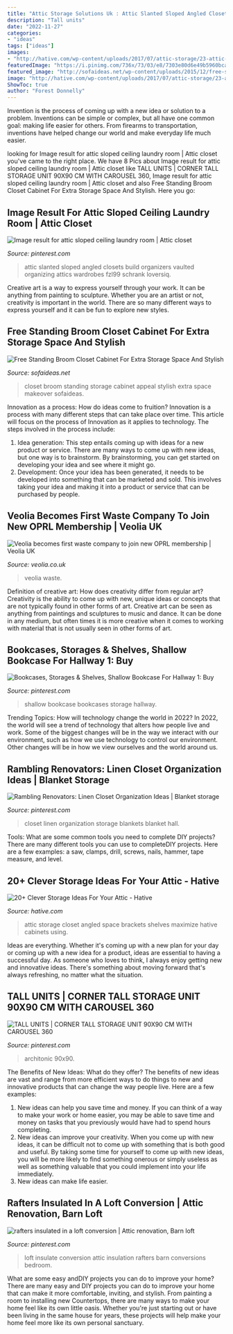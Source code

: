 ```yaml
---
title: "Attic Storage Solutions Uk : Attic Slanted Sloped Angled Closets Build Organizers Vaulted Organizing Attics Wardrobes Fzl99 Schrank Loversiq"
description: "Tall units"
date: "2022-11-27"
categories:
- "ideas"
tags: ["ideas"]
images:
- "http://hative.com/wp-content/uploads/2017/07/attic-storage/23-attic-storage-ideas.jpg"
featuredImage: "https://i.pinimg.com/736x/73/03/e8/7303e80d6e49b5960bcae51e5d9ebd88.jpg"
featured_image: "http://sofaideas.net/wp-content/uploads/2015/12/free-standing-broom-closet.jpg"
image: "http://hative.com/wp-content/uploads/2017/07/attic-storage/23-attic-storage-ideas.jpg"
ShowToc: true
author: "Forest Donnelly"
---
```



Invention is the process of coming up with a new idea or solution to a problem. Inventions can be simple or complex, but all have one common goal: making life easier for others. From firearms to transportation, inventions have helped change our world and make everyday life much easier.

	

		
looking for Image result for attic sloped ceiling laundry room | Attic closet you've came to the right place. We have 8 Pics about Image result for attic sloped ceiling laundry room | Attic closet like TALL UNITS | CORNER TALL STORAGE UNIT 90X90 CM WITH CAROUSEL 360, Image result for attic sloped ceiling laundry room | Attic closet and also Free Standing Broom Closet Cabinet For Extra Storage Space And Stylish. Here you go:
		
    
## Image Result For Attic Sloped Ceiling Laundry Room | Attic Closet

<img loading=lazy src="https://i.pinimg.com/736x/94/c1/67/94c1675ec855d38cbbdfb0bc541198b6.jpg" onerror="this.onerror=null;this.src='https://tse3.mm.bing.net/th?id=OIP.OXOMy2EI0rcGOxIK34eGugHaNK&amp;pid=15.1';" alt="Image result for attic sloped ceiling laundry room | Attic closet">

_Source: pinterest.com_

>attic slanted sloped angled closets build organizers vaulted organizing attics wardrobes fzl99 schrank loversiq. 

	

Creative art is a way to express yourself through your work. It can be anything from painting to sculpture. Whether you are an artist or not, creativity is important in the world. There are so many different ways to express yourself and it can be fun to explore new styles.

    
## Free Standing Broom Closet Cabinet For Extra Storage Space And Stylish

<img loading=lazy src="http://sofaideas.net/wp-content/uploads/2015/12/free-standing-broom-closet.jpg" onerror="this.onerror=null;this.src='https://tse1.mm.bing.net/th?id=OIP.LC9Jqe3BvHMjNK7a-rMXDAHaJ4&amp;pid=15.1';" alt="Free Standing Broom Closet Cabinet For Extra Storage Space And Stylish">

_Source: sofaideas.net_

>closet broom standing storage cabinet appeal stylish extra space makeover sofaideas. 

	

Innovation as a process: How do ideas come to fruition?
Innovation is a process with many different steps that can take place over time. This article will focus on the process of Innovation as it applies to technology. The steps involved in the process include: 
1. Idea generation: This step entails coming up with ideas for a new product or service. There are many ways to come up with new ideas, but one way is to brainstorm. By brainstorming, you can get started on developing your idea and see where it might go. 
2. Development: Once your idea has been generated, it needs to be developed into something that can be marketed and sold. This involves taking your idea and making it into a product or service that can be purchased by people. 

    
## Veolia Becomes First Waste Company To Join New OPRL Membership | Veolia UK

<img loading=lazy src="https://www.veolia.co.uk/sites/g/files/dvc1681/files/image/2020/08/11127_1.jpg" onerror="this.onerror=null;this.src='https://tse4.mm.bing.net/th?id=OIP.ytTbbkIEOCxPLp8oI_-8xgHaE8&amp;pid=15.1';" alt="Veolia becomes first waste company to join new OPRL membership | Veolia UK">

_Source: veolia.co.uk_

>veolia waste. 

	

Definition of creative art: How does creativity differ from regular art?
Creativity is the ability to come up with new, unique ideas or concepts that are not typically found in other forms of art. Creative art can be seen as anything from paintings and sculptures to music and dance. It can be done in any medium, but often times it is more creative when it comes to working with material that is not usually seen in other forms of art.

    
## Bookcases, Storages &amp; Shelves, Shallow Bookcase For Hallway 1: Buy

<img loading=lazy src="https://i.pinimg.com/736x/73/03/e8/7303e80d6e49b5960bcae51e5d9ebd88.jpg" onerror="this.onerror=null;this.src='https://tse1.mm.bing.net/th?id=OIP.T-vQfcKukqu4AZ8J6GM4AAHaJ3&amp;pid=15.1';" alt="Bookcases, Storages &amp; Shelves, Shallow Bookcase For Hallway 1: Buy">

_Source: pinterest.com_

>shallow bookcase bookcases storage hallway. 

	

Trending Topics: How will technology change the world in 2022?
In 2022, the world will see a trend of technology that alters how people live and work. Some of the biggest changes will be in the way we interact with our environment, such as how we use technology to control our environment. Other changes will be in how we view ourselves and the world around us.

    
## Rambling Renovators: Linen Closet Organization Ideas | Blanket Storage

<img loading=lazy src="https://i.pinimg.com/736x/66/af/bf/66afbff9d6dd970a45394b5ae36be799.jpg" onerror="this.onerror=null;this.src='https://tse4.mm.bing.net/th?id=OIP.6Hu8qIcJg-JRR2DI2U_LkQHaLF&amp;pid=15.1';" alt="Rambling Renovators: Linen Closet Organization Ideas | Blanket storage">

_Source: pinterest.com_

>closet linen organization storage blankets blanket hall. 

	

Tools: What are some common tools you need to complete DIY projects?
There are many different tools you can use to completeDIY projects. Here are a few examples: a saw, clamps, drill, screws, nails, hammer, tape measure, and level.

    
## 20+ Clever Storage Ideas For Your Attic - Hative

<img loading=lazy src="http://hative.com/wp-content/uploads/2017/07/attic-storage/23-attic-storage-ideas.jpg" onerror="this.onerror=null;this.src='https://tse4.mm.bing.net/th?id=OIP.tPr9Hm4xVHEUObiyMxELTQHaNK&amp;pid=15.1';" alt="20+ Clever Storage Ideas For Your Attic - Hative">

_Source: hative.com_

>attic storage closet angled space brackets shelves maximize hative cabinets using. 

	

Ideas are everything. Whether it's coming up with a new plan for your day or coming up with a new idea for a product, ideas are essential to having a successful day. As someone who loves to think, I always enjoy getting new and innovative ideas. There's something about moving forward that's always refreshing, no matter what the situation.

    
## TALL UNITS | CORNER TALL STORAGE UNIT 90X90 CM WITH CAROUSEL 360

<img loading=lazy src="https://i.pinimg.com/736x/e0/49/93/e049933a4ee48c5ad324bb4529715d29.jpg" onerror="this.onerror=null;this.src='https://tse1.mm.bing.net/th?id=OIP.pPtMFRm2Fe4iuweI7XQO6AHaLG&amp;pid=15.1';" alt="TALL UNITS | CORNER TALL STORAGE UNIT 90X90 CM WITH CAROUSEL 360">

_Source: pinterest.com_

>architonic 90x90. 

	

The Benefits of New Ideas: What do they offer?
The benefits of new ideas are vast and range from more efficient ways to do things to new and innovative products that can change the way people live. Here are a few examples: 
1. New ideas can help you save time and money. If you can think of a way to make your work or home easier, you may be able to save time and money on tasks that you previously would have had to spend hours completing. 
2. New ideas can improve your creativity. When you come up with new ideas, it can be difficult not to come up with something that is both good and useful. By taking some time for yourself to come up with new ideas, you will be more likely to find something onerous or simply useless as well as something valuable that you could implement into your life immediately. 
3. New ideas can make life easier.

    
## Rafters Insulated In A Loft Conversion | Attic Renovation, Barn Loft

<img loading=lazy src="https://i.pinimg.com/736x/d7/ee/5d/d7ee5d9148715486f8212a8ca5bba8f0--attic-loft-loft-conversions.jpg" onerror="this.onerror=null;this.src='https://tse3.mm.bing.net/th?id=OIP.9mGB5iZsGKaFY4f-XG9XjAHaFj&amp;pid=15.1';" alt="rafters insulated in a loft conversion | Attic renovation, Barn loft">

_Source: pinterest.com_

>loft insulate conversion attic insulation rafters barn conversions bedroom. 

	

What are some easy andDIY projects you can do to improve your home?
There are many easy and DIY projects you can do to improve your home that can make it more comfortable, inviting, and stylish. From painting a room to installing new Countertops, there are many ways to make your home feel like its own little oasis. Whether you're just starting out or have been living in the same house for years, these projects will help make your home feel more like its own personal sanctuary.

